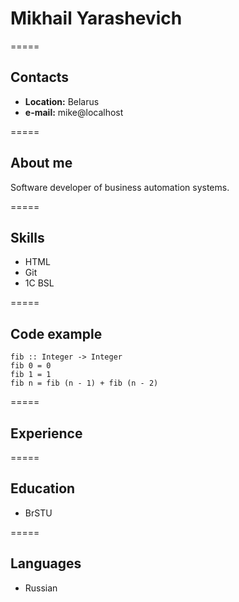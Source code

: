 # Mikhail Yarashevich

=====

## Contacts

* **Location:** Belarus
* **e-mail:** mike@localhost

=====
## About me

Software developer of business automation systems.

=====

## Skills

* HTML
* Git
* 1C BSL

=====

## Code example

```
fib :: Integer -> Integer
fib 0 = 0
fib 1 = 1
fib n = fib (n - 1) + fib (n - 2)
```

=====

## Experience

=====

## Education

* BrSTU

=====

## Languages

* Russian

